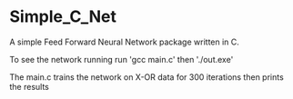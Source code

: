 # Simple_C_Net
A simple Feed Forward Neural Network package written in C.

To see the network running run 'gcc main.c' then './out.exe'

The main.c trains the network on X-OR data for 300 iterations then prints the results
